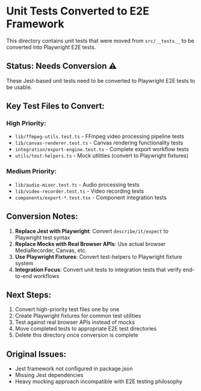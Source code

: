 # Unit Tests Converted to E2E Framework

This directory contains unit tests that were moved from `src/__tests__` to be converted into Playwright E2E tests.

## Status: Needs Conversion ⚠️

These Jest-based unit tests need to be converted to Playwright E2E tests to be usable.

## Key Test Files to Convert:

### High Priority:
- `lib/ffmpeg-utils.test.ts` - FFmpeg video processing pipeline tests
- `lib/canvas-renderer.test.ts` - Canvas rendering functionality tests  
- `integration/export-engine.test.ts` - Complete export workflow tests
- `utils/test-helpers.ts` - Mock utilities (convert to Playwright fixtures)

### Medium Priority:
- `lib/audio-mixer.test.ts` - Audio processing tests
- `lib/video-recorder.test.ts` - Video recording tests
- `components/export-*.test.tsx` - Component integration tests

## Conversion Notes:

1. **Replace Jest with Playwright**: Convert `describe/it/expect` to Playwright test syntax
2. **Replace Mocks with Real Browser APIs**: Use actual browser MediaRecorder, Canvas, etc.
3. **Use Playwright Fixtures**: Convert test-helpers to Playwright fixture system
4. **Integration Focus**: Convert unit tests to integration tests that verify end-to-end workflows

## Next Steps:

1. Convert high-priority test files one by one
2. Create Playwright fixtures for common test utilities
3. Test against real browser APIs instead of mocks
4. Move completed tests to appropriate E2E test directories
5. Delete this directory once conversion is complete

## Original Issues:
- Jest framework not configured in package.json
- Missing Jest dependencies
- Heavy mocking approach incompatible with E2E testing philosophy